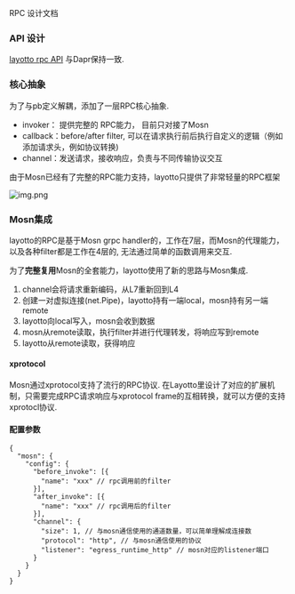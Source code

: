 RPC 设计文档

### API 设计
[layotto rpc API](https://github.com/mosn/layotto/blob/f70cdc619693ad762cf809daf0579403c341def1/spec/proto/runtime/v1/runtime.proto#L19https://github.com/mosn/layotto/blob/f70cdc619693ad762cf809daf0579403c341def1/spec/proto/runtime/v1/runtime.proto#L19) 与Dapr保持一致.

### 核心抽象
为了与pb定义解耦，添加了一层RPC核心抽象.

- invoker： 提供完整的 RPC能力， 目前只对接了Mosn
- callback：before/after filter, 可以在请求执行前后执行自定义的逻辑（例如添加请求头，例如协议转换)
- channel：发送请求，接收响应，负责与不同传输协议交互

由于Mosn已经有了完整的RPC能力支持，layotto只提供了非常轻量的RPC框架

![img.png](../../../img/rpc/rpc-layer.png)

### Mosn集成

layotto的RPC是基于Mosn grpc handler的，工作在7层，而Mosn的代理能力，以及各种filter都是工作在4层的, 无法通过简单的函数调用来交互.

为了**完整复用**Mosn的全套能力，layotto使用了新的思路与Mosn集成.

1. channel会将请求重新编码，从L7重新回到L4
2. 创建一对虚拟连接(net.Pipe)，layotto持有一端local，mosn持有另一端remote
3. layotto向local写入，mosn会收到数据
4. mosn从remote读取，执行filter并进行代理转发，将响应写到remote
5. layotto从remote读取，获得响应


#### xprotocol
Mosn通过xprotocol支持了流行的RPC协议.
在Layotto里设计了对应的扩展机制，只需要完成RPC请求响应与xprotocol frame的互相转换，就可以方便的支持xprotocl协议.

#### 配置参数

```bigquery
{
  "mosn": {
    "config": {
      "before_invoke": [{
        "name": "xxx" // rpc调用前的filter
      }],
      "after_invoke": [{
        "name": "xxx" // rpc调用后的filter
      }],
      "channel": {
        "size": 1, // 与mosn通信使用的通道数量，可以简单理解成连接数
        "protocol": "http", // 与mosn通信使用的协议
        "listener": "egress_runtime_http" // mosn对应的listener端口
      }
    }
  }
}
```